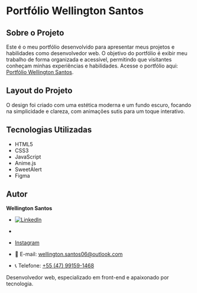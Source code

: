 # Portfólio Wellington Santos

## Sobre o Projeto
Este é o meu portfólio desenvolvido para apresentar meus projetos e habilidades como desenvolvedor web. O objetivo do portfólio é exibir meu trabalho de forma organizada e acessível, permitindo que visitantes conheçam minhas experiências e habilidades. 
Acesse o portfólio aqui: [Portfólio Wellington Santos](https://wellingtonzx.github.io/wellington-portfolio/).

## Layout do Projeto
O design foi criado com uma estética moderna e um fundo escuro, focando na simplicidade e clareza, com animações sutis para um toque interativo.

## Tecnologias Utilizadas
- HTML5
- CSS3
- JavaScript
- Anime.js
- SweetAlert
- Figma

## Autor
**Wellington Santos**

- [![LinkedIn](https://img.shields.io/badge/LinkedIn-%230077B5.svg?&style=for-the-badge&logo=linkedin&logoColor=white)](https://www.linkedin.com/in/wellxngtxn/)
- 
- [Instagram](https://www.instagram.com/wellxngtxn/) 

- 📧 E-mail:
[wellington.santos06@outlook.com](wellington.santos06@outlook.com)

- 📞 Telefone:
[+55 (47) 99159-1468](tel:+5547991591468)



Desenvolvedor web, especializado em front-end e apaixonado por tecnologia.

